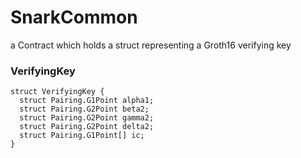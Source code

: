 # SnarkCommon

a Contract which holds a struct
representing a Groth16 verifying key

### VerifyingKey

```solidity
struct VerifyingKey {
  struct Pairing.G1Point alpha1;
  struct Pairing.G2Point beta2;
  struct Pairing.G2Point gamma2;
  struct Pairing.G2Point delta2;
  struct Pairing.G1Point[] ic;
}
```
